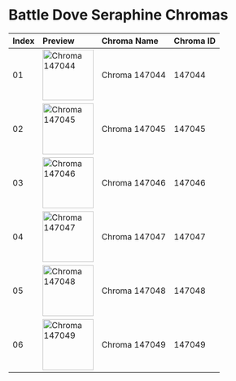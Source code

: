 # Battle Dove Seraphine Chromas

| Index | Preview | Chroma Name | Chroma ID |
|:---|:---|:---|:---|
| 01 | <img src='https://raw.communitydragon.org/latest/plugins/rcp-be-lol-game-data/global/default/v1/champion-chroma-images/147/147044.png' alt='Chroma 147044' width='100'> | Chroma 147044 | 147044 |
| 02 | <img src='https://raw.communitydragon.org/latest/plugins/rcp-be-lol-game-data/global/default/v1/champion-chroma-images/147/147045.png' alt='Chroma 147045' width='100'> | Chroma 147045 | 147045 |
| 03 | <img src='https://raw.communitydragon.org/latest/plugins/rcp-be-lol-game-data/global/default/v1/champion-chroma-images/147/147046.png' alt='Chroma 147046' width='100'> | Chroma 147046 | 147046 |
| 04 | <img src='https://raw.communitydragon.org/latest/plugins/rcp-be-lol-game-data/global/default/v1/champion-chroma-images/147/147047.png' alt='Chroma 147047' width='100'> | Chroma 147047 | 147047 |
| 05 | <img src='https://raw.communitydragon.org/latest/plugins/rcp-be-lol-game-data/global/default/v1/champion-chroma-images/147/147048.png' alt='Chroma 147048' width='100'> | Chroma 147048 | 147048 |
| 06 | <img src='https://raw.communitydragon.org/latest/plugins/rcp-be-lol-game-data/global/default/v1/champion-chroma-images/147/147049.png' alt='Chroma 147049' width='100'> | Chroma 147049 | 147049 |
